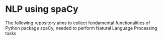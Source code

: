 # NLP using spaCy

The following repository aims to collect fundamental functionalities of Python package spaCy, needed to perform Natural Language Processing tasks
